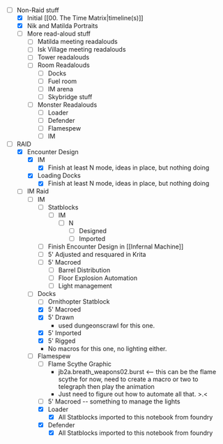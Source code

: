 - [ ] Non-Raid stuff
	- [x] Initial [[00. The Time Matrix|timeline(s)]]
	- [x] Nik and Matilda Portraits
	- [ ] More read-aloud stuff
		- [ ] Matilda meeting readalouds
		- [ ] Isk Village meeting readalouds
		- [ ] Tower readalouds
		- [ ] Room Readalouds
			- [ ] Docks
			- [ ] Fuel room
			- [ ] IM arena
			- [ ] Skybridge stuff
		- [ ] Monster Readalouds
			- [ ] Loader
			- [ ] Defender
			- [ ] Flamespew
			- [ ] IM
- [ ] RAID
	- [x] Encounter Design
		- [x] IM
			- [x] Finish at least N mode, ideas in place, but nothing doing
		- [x] Loading Docks
			- [x] Finish at least N mode, ideas in place, but nothing doing
	- [ ] IM Raid
		- [ ] IM
			- [ ] Statblocks
				- [ ] IM
					- [ ] N
						- [ ] Designed
						- [ ] Imported
			- [ ] Finish Encounter Design in [[Infernal Machine]]
			- [ ] 5' Adjusted and resquared in Krita
			- [ ] 5' Macroed
				- [ ] Barrel Distribution
				- [ ] Floor Explosion Automation
				- [ ] Light management
		- [ ] Docks
			- [ ] Ornithopter Statblock
			- [x] 5' Macroed
			- [x] 5' Drawn
				- used dungeonscrawl for this one.
			- [x] 5' Imported
			- [x] 5' Rigged
			- No macros for this one, no lighting either.
		- [ ] Flamespew
			- [ ] Flame Scythe Graphic
				- jb2a.breath_weapons02.burst <-- this can be the flame scythe for now, need to create a macro or two to telegraph then play the animation
				- Just need to figure out how to automate all that. >.<
			- [ ] 5' Macroed -- something to manage the lights
			- [x] Loader
				- [x] All Statblocks imported to this notebook from foundry
			- [x] Defender
				- [x] All Statblocks imported to this notebook from foundry
